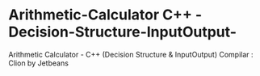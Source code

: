 # Arithmetic-Calculator C++ - Decision-Structure-InputOutput-
Arithmetic Calculator - C++ (Decision Structure & InputOutput)
Compilar : Clion by Jetbeans 
